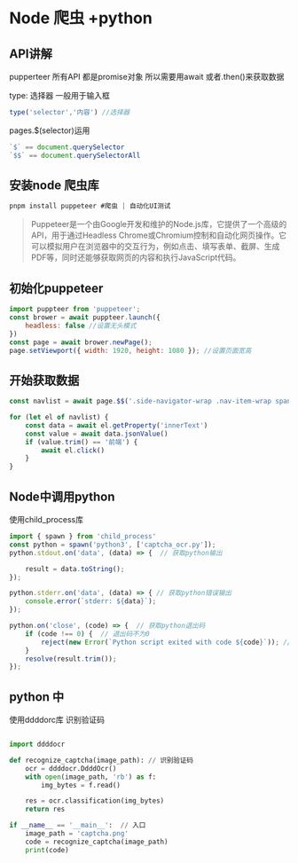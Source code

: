# Node 爬虫 +python

## API讲解

pupperteer 所有API 都是promise对象 所以需要用await 或者.then()来获取数据

type: 选择器 一般用于输入框

```js
type('selector','内容') //选择器
```

pages.$(selector)运用

``` js
`$` == document.querySelector
`$$` == document.querySelectorAll

```

## 安装node 爬虫库

``` js
pnpm install puppeteer #爬虫 | 自动化UI测试
```

> Puppeteer是一个由Google开发和维护的Node.js库，它提供了一个高级的API，用于通过Headless Chrome或Chromium控制和自动化网页操作。它可以模拟用户在浏览器中的交互行为，例如点击、填写表单、截屏、生成PDF等，同时还能够获取网页的内容和执行JavaScript代码。

## 初始化puppeteer

``` js  
import puppteer from 'puppeteer';
const brower = await puppteer.launch({
    headless: false //设置无头模式
})
const page = await brower.newPage();
page.setViewport({ width: 1920, height: 1080 }); //设置页面宽高

```

## 开始获取数据

``` js
const navlist = await page.$$('.side-navigator-wrap .nav-item-wrap span')

for (let el of navlist) {
    const data = await el.getProperty('innerText')
    const value = await data.jsonValue()
    if (value.trim() == '前端') {
        await el.click()
    }
}
```

## Node中调用python

使用child_process库

``` js
import { spawn } from 'child_process'
const python = spawn('python3', ['captcha_ocr.py']);
python.stdout.on('data', (data) => {  // 获取python输出 

    result = data.toString();
});

python.stderr.on('data', (data) => { // 获取python错误输出
    console.error(`stderr: ${data}`);
});

python.on('close', (code) => {  // 获取python退出码
    if (code !== 0) {  // 退出码不为0
        reject(new Error(`Python script exited with code ${code}`)); // 抛出错误
    }
    resolve(result.trim());
});

```

## python 中

使用ddddorc库 识别验证码

``` py

import ddddocr

def recognize_captcha(image_path): // 识别验证码
    ocr = ddddocr.DdddOcr()
    with open(image_path, 'rb') as f:
        img_bytes = f.read()

    res = ocr.classification(img_bytes)
    return res

if __name__ == '__main__':  // 入口 
    image_path = 'captcha.png'
    code = recognize_captcha(image_path)
    print(code)
```
